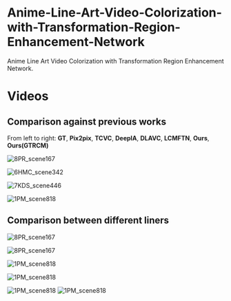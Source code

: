 # Anime-Line-Art-Video-Colorization-with-Transformation-Region-Enhancement-Network

Anime Line Art Video Colorization with Transformation Region Enhancement Network.

# Videos

## Comparison against previous works

From left to right: **GT**, **Pix2pix**, **TCVC**, **DeepIA**, **DLAVC**, **LCMFTN**, **Ours**, **Ours(GTRCM)**

![8PR_scene167](./gif/8PR_scene167.gif)

![6HMC_scene342](./gif/6HMC_scene342.gif)

![7KDS_scene446](./gif/7KDS_scene446.gif)

![1PM_scene818](./gif/1PM_scene818.gif)

## Comparison between different liners

![8PR_scene167](./gif/4.gif)

![8PR_scene167](./gif/4c.gif)

![1PM_scene818](./gif/2.gif)

![1PM_scene818](./gif/2c.gif)

![1PM_scene818](./gif/1.gif)
![1PM_scene818](./gif/1c.gif)
